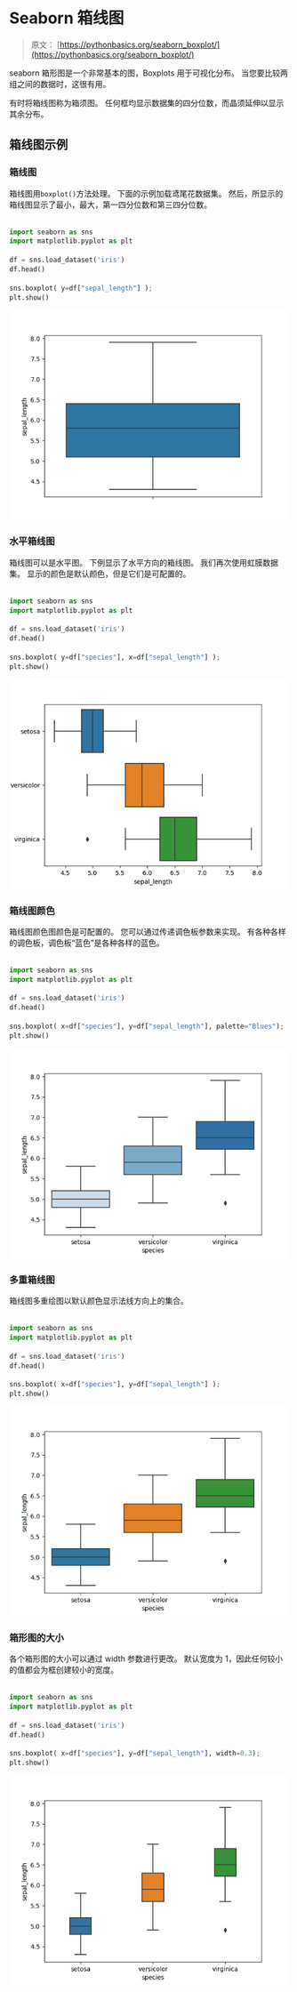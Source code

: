# Seaborn 箱线图

> 原文： [https://pythonbasics.org/seaborn_boxplot/](https://pythonbasics.org/seaborn_boxplot/)

seaborn 箱形图是一个非常基本的图，Boxplots 用于可视化分布。
当您要比较两组之间的数据时，这很有用。

有时将箱线图称为箱须图。 任何框均显示数据集的四分位数，而晶须延伸以显示其余分布。



## 箱线图示例

### 箱线图

箱线图用`boxplot()`方法处理。 下面的示例加载鸢尾花数据集。 然后，所显示的箱线图显示了最小，最大，第一四分位数和第三四分位数。

```py

import seaborn as sns
import matplotlib.pyplot as plt

df = sns.load_dataset('iris')
df.head()

sns.boxplot( y=df["sepal_length"] );
plt.show()

```

![boxplot](img/c9b1087694d000a610185c965cc39375.jpg)

### 水平箱线图

箱线图可以是水平图。 下例显示了水平方向的箱线图。
我们再次使用虹膜数据集。 显示的颜色是默认颜色，但是它们是可配置的。

```py

import seaborn as sns
import matplotlib.pyplot as plt

df = sns.load_dataset('iris')
df.head()

sns.boxplot( y=df["species"], x=df["sepal_length"] );
plt.show()

```

![boxplot horizontal](img/82096cc9222262b931bc39f3ae123fa0.jpg)

### 箱线图颜色

箱线图颜色图颜色是可配置的。 您可以通过传递调色板参数来实现。 有各种各样的调色板，调色板“蓝色”是各种各样的蓝色。

```py

import seaborn as sns
import matplotlib.pyplot as plt

df = sns.load_dataset('iris')
df.head()

sns.boxplot( x=df["species"], y=df["sepal_length"], palette="Blues");
plt.show()

```

![boxplot colors](img/d545576b02a082b367909f9271020d5f.jpg)

### 多重箱线图

箱线图多重绘图以默认颜色显示法线方向上的集合。

```py

import seaborn as sns
import matplotlib.pyplot as plt

df = sns.load_dataset('iris')
df.head()

sns.boxplot( x=df["species"], y=df["sepal_length"] );
plt.show()

```

![boxplot multiple](img/01a0e7f6aa9d823b4e916f08148b4607.jpg)

### 箱形图的大小

各个箱形图的大小可以通过 width 参数进行更改。 默认宽度为 1，因此任何较小的值都会为框创建较小的宽度。

```py

import seaborn as sns
import matplotlib.pyplot as plt

df = sns.load_dataset('iris')
df.head()

sns.boxplot( x=df["species"], y=df["sepal_length"], width=0.3);
plt.show()

```

![boxplot size](img/a81fc17818bea20c790af62f3a7a8872.jpg)
